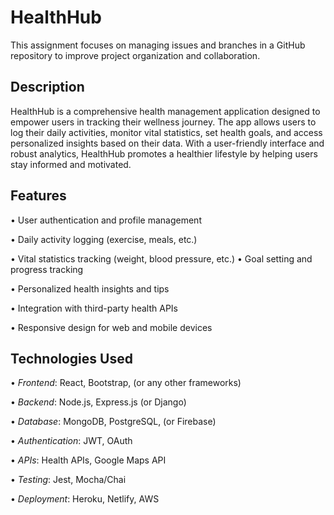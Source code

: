 # HealthHub
This assignment focuses on managing issues and branches in a GitHub repository to improve project organization and collaboration.

## Description

HealthHub is a comprehensive health management application designed to empower users in tracking their wellness journey. The app allows users to log their daily activities, monitor vital statistics, set health goals, and access personalized insights based on their data. With a user-friendly interface and robust analytics, HealthHub promotes a healthier lifestyle by helping users stay informed and motivated.

## Features

•⁠  ⁠User authentication and profile management

•⁠  ⁠Daily activity logging (exercise, meals, etc.)

•⁠  ⁠Vital statistics tracking (weight, blood pressure, etc.)
•⁠  ⁠Goal setting and progress tracking

•⁠  ⁠Personalized health insights and tips

•⁠  ⁠Integration with third-party health APIs

•⁠  ⁠Responsive design for web and mobile devices

## Technologies Used

•⁠  ⁠*Frontend*: React, Bootstrap, (or any other frameworks)

•⁠  ⁠*Backend*: Node.js, Express.js (or Django)

•⁠  ⁠*Database*: MongoDB, PostgreSQL, (or Firebase)

•⁠  ⁠*Authentication*: JWT, OAuth

•⁠  ⁠*APIs*: Health APIs, Google Maps API

•⁠  ⁠*Testing*: Jest, Mocha/Chai

•⁠  ⁠*Deployment*: Heroku, Netlify, AWS
